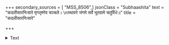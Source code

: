 +++
secondary_sources = [ "MSS_8506",]
jsonClass = "Subhaashita"
text = "कदलीसारनिःसारे मृगतृष्णेव चञ्चले।  \nस्थावरे जंगमे सर्वे भूतग्रामे चतुर्विधे॥"
title = "कदलीसारनिःसारे"

+++

<details><summary>Text</summary>

कदलीसारनिःसारे मृगतृष्णेव चञ्चले।  
स्थावरे जंगमे सर्वे भूतग्रामे चतुर्विधे॥
</details>
